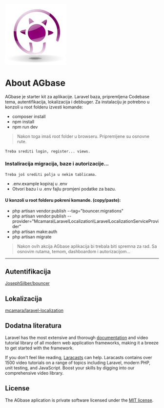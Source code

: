 ![alt text](public/media/aglogo.png "Logo Title Text 1")
# About AGbase

AGbase je starter kit za aplikacije. Laravel baza, pripremljena Codebase tema, autentifikacija, lokalizacija i debbuger. Za instalaciju je potrebno u konzoli u root folderu izvesti komande:

- composer install
- npm install
- npm run dev

> Nakon toga imaš root folder u browseru. Pripremljene su osnovne rute.

`Treba srediti login, register... views.`

### Instaliracija migracija, baze i autorizacije...
`Treba još srediti polja u nekim tablicama.`

- .env.example kopiraj u .env
- Otvori bazu i u .env fajlu promjeni podatke za bazu.

#### U konzoli u root folderu pokreni komande. (copy/paste):

- php artisan vendor:publish --tag="bouncer.migrations"
- php artisan vendor:publish --provider="Mcamara\LaravelLocalization\LaravelLocalizationServiceProvider"
- php artisan make:auth
- php artisan migrate

> Nakon ovih akcija AGbase aplikacija bi trebala biti spremna za rad. Sa osnovim rutama, temom, dashboardom i autorizacijom...

---

## Autentifikacija

[JosephSilber/bouncer](https://github.com/JosephSilber/bouncer)

## Lokalizacija

[mcamara/laravel-localization](https://github.com/mcamara/laravel-localization)

## Dodatna literatura

Laravel has the most extensive and thorough [documentation](https://laravel.com/docs) and video tutorial library of all modern web application frameworks, making it a breeze to get started with the framework.

If you don't feel like reading, [Laracasts](https://laracasts.com) can help. Laracasts contains over 1500 video tutorials on a range of topics including Laravel, modern PHP, unit testing, and JavaScript. Boost your skills by digging into our comprehensive video library.


## License

The AGbase aplication is private software licensed under the [MIT license](https://opensource.org/licenses/MIT).
